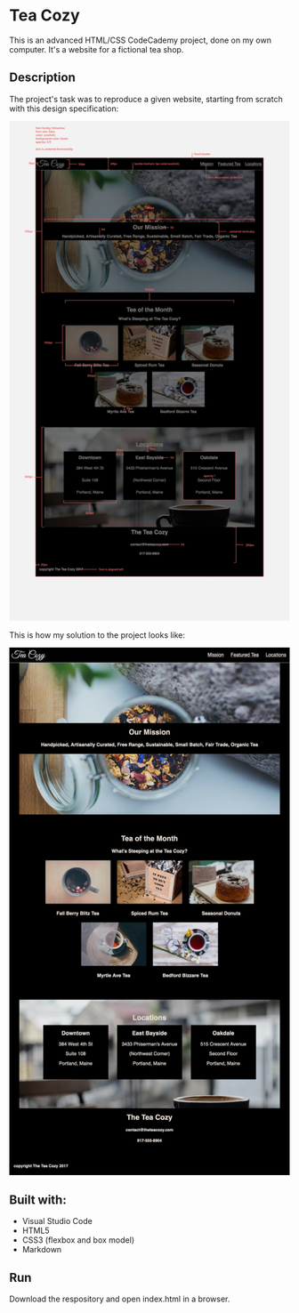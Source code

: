 # Tea Cozy

This is an advanced HTML/CSS CodeCademy project, done on my own computer. It's a website for a fictional tea shop.

## Description

The project's task was to reproduce a given website, starting from scratch with this design specification:

![project redline](./img/img-tea-cozy-redline.jpeg)

This is how my solution to the project looks like:

![My solution to "Tea Cozy" project](./img/my_solution.jpeg)

## Built with:

* Visual Studio Code
* HTML5
* CSS3 (flexbox and box model)
* Markdown

## Run
Download the respository and open index.html in a browser. 

